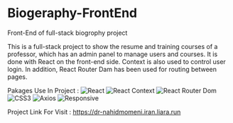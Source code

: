 # Biogeraphy-FrontEnd
Front-End of full-stack biogrophy project

This is a full-stack project to show the resume and training courses of a professor, which has an admin panel to manage users and courses. It is done with React on the front-end side. Context is also used to control user login. In addition, React Router Dam has been used for routing between pages.

Pakages Use In Project :
![React](https://img.shields.io/badge/React.js-EF2D5E)
![React Context](https://img.shields.io/badge/React-Context-EF2D5E)
![React Router Dom](https://img.shields.io/badge/React-Router%20Dom-EF2D5E)
![CSS3](https://img.shields.io/badge/CSS3-EF2D5E)
![Axios](https://img.shields.io/badge/Axios-EF2D5E)
![Responsive](https://img.shields.io/badge/Responsive-EF2D5E)

Project Link For Visit :
https://dr-nahidmomeni.iran.liara.run
